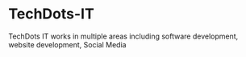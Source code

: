 # TechDots-IT
TechDots IT works in multiple areas including software development, website development, Social Media
